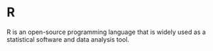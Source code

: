 # R
 R is an open-source programming language that is widely used as a statistical software and data analysis tool.
